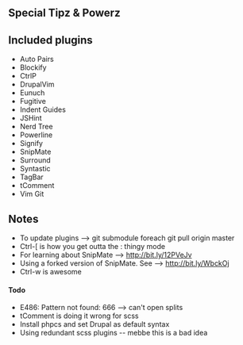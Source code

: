 ## Special Tipz & Powerz

## Included plugins
* Auto Pairs
* Blockify
* CtrlP
* DrupalVim
* Eunuch
* Fugitive
* Indent Guides
* JSHint
* Nerd Tree
* Powerline
* Signify
* SnipMate
* Surround
* Syntastic
* TagBar
* tComment
* Vim Git

## Notes
* To update plugins --> git submodule foreach git pull origin master
* Ctrl-[ is how you get outta the : thingy mode
* For learning about SnipMate --> http://bit.ly/12PVeJv
* Using a forked version of SnipMate. See --> http://bit.ly/WbckOj
* Ctrl-w is awesome

#### Todo
* E486: Pattern not found: 666 --> can't open splits
* tComment is doing it wrong for scss
* Install phpcs and set Drupal as default syntax
* Using redundant scss plugins -- mebbe this is a bad idea
